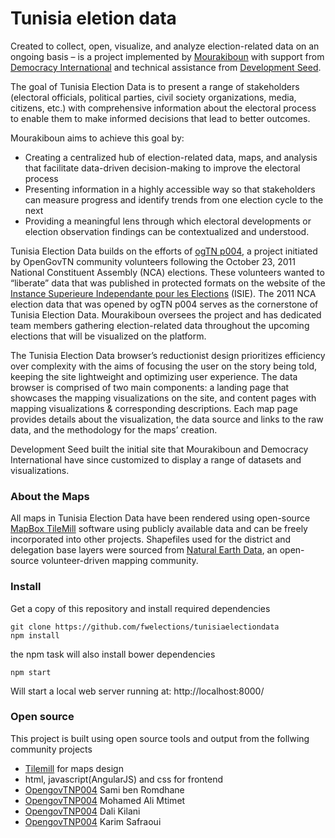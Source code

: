 # Tunisia eletion data

Created to collect, open, visualize, and analyze election-related data on an ongoing basis – is a project implemented by [Mourakiboun](http://www.mourakiboun.org) with support from [Democracy International](http://democracyinternational.com) and technical assistance from [Development Seed](http://developmentseed.org).

The goal of Tunisia Election Data is to present a range of stakeholders (electoral officials, political parties, civil society organizations, media, citizens, etc.) with comprehensive information about the electoral process to enable them to make informed decisions that lead to better outcomes.

Mourakiboun aims to achieve this goal by:

*   Creating a centralized hub of election-related data, maps, and analysis that facilitate data-driven decision-making to improve the electoral process
*   Presenting information in a highly accessible way so that stakeholders can measure progress and identify trends from one election cycle to the next
*   Providing a meaningful lens through which electoral developments or election observation findings can be contextualized and understood.

Tunisia Election Data builds on the efforts of [ogTN p004](https://www.facebook.com/groups/203289926423761/), a project initiated by OpenGovTN community volunteers following the October 23, 2011 National Constituent Assembly (NCA) elections. These volunteers wanted to “liberate” data that was published in protected formats on the website of the [Instance Superieure Independante pour les Elections](http://www.isie.tn/Ar/rsfinal.php) (ISIE). The 2011 NCA election data that was opened by ogTN p004 serves as the cornerstone of Tunisia Election Data. Mourakiboun oversees the project and has dedicated team members gathering election-related data throughout the upcoming elections that will be visualized on the platform.

The Tunisia Election Data browser’s reductionist design prioritizes efficiency over complexity with the aims of focusing the user on the story being told, keeping the site lightweight and optimizing user experience. The data browser is comprised of two main components: a landing page that showcases the mapping visualizations on the site, and content pages with mapping visualizations & corresponding descriptions. Each map page provides details about the visualization, the data source and links to the raw data, and the methodology for the maps’ creation.

Development Seed built the initial site that Mourakiboun and Democracy International have since customized to display a range of datasets and visualizations.

### About the Maps

All maps in Tunisia Election Data have been rendered using open-source [MapBox TileMill](https://www.mapbox.com/tilemill) software using publicly available data and can be freely incorporated into other projects. Shapefiles used for the district and delegation base layers were sourced from [Natural Earth Data](http://www.naturalearthdata.com), an open-source volunteer-driven mapping community.

### Install

Get a copy of this repository and install required dependencies
```
git clone https://github.com/fwelections/tunisiaelectiondata
npm install
```
the npm task will also install bower dependencies
```
npm start
```
Will start a local web server running at: http://localhost:8000/


### Open source

This project is built using open source tools and output from the follwing community projects

*   [Tilemill](https://www.mapbox.com/tilemill/) for maps design
*   html, javascript(AngularJS) and css for frontend
*   [OpengovTNP004](https://github.com/sami1/tnac_proto) Sami ben Romdhane
*   [OpengovTNP004](https://github.com/mtimet/tnelec) Mohamed Ali Mtimet
*   [OpengovTNP004](https://github.com/dadicool/OpenDataTN) Dali Kilani
*   [OpengovTNP004](https://github.com/dadicool/OpenDataTN) Karim Safraoui

